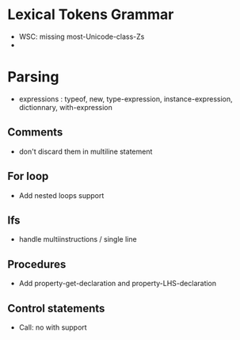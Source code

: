 # Lexical Tokens Grammar
 - WSC: missing most-Unicode-class-Zs
 - 


# Parsing
 - expressions : typeof, new, type-expression, instance-expression, dictionnary, with-expression

## Comments
 - don't discard them in multiline statement


## For loop
  - Add nested loops support

## Ifs
 - handle multiinstructions / single line

## Procedures
 - Add property-get-declaration and property-LHS-declaration

## Control statements
 - Call: no with support
